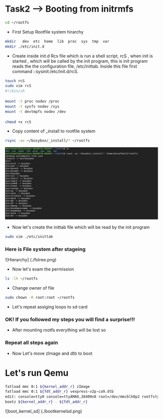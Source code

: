 # Task2 --> Booting from initrmfs

```bash 
cd ~/rootfs
```
- First Setup Rootfile system hirarchy
``` bash 
mkdir   dev  etc  home  lib  proc  sys  tmp  var
mkdir ./etc/init.d
```
- Create inside init.d Rcs file which is run a shell script, rcS , when init is started , which will be called by the init program, this is init program reads the the configuration file, /etc/inittab. Inside this file first command ::sysinit:/etc/init.d/rcS.
``` bash
touch rcS
sudo vim rcS
#!/bin/sh

mount -t proc nodev /proc
mount -t sysfs nodev /sys
mount -t devtmpfs nodev /dev

chmod +x rcS
```
- Copy content of _install to rootfile system
``` bash 
rsync -av ~/busybox/_install/* ~/rootfs
```
![Copying_Install](./initramfs.png)

- Now let's create the inittab file which will be read by the init program

``` bash
sudo vim ./etc/inittab
```
### Here is File system after stageing 
![Hierarchy] (./fstree.png)

- Now let's exam the permission 
``` bash 
ls -lh ~/rootfs
```
- Change owner of file
``` bash 
sudo chown -R root:root ~/rootfs
```
- Let's repeat assiging loops to sd card

### OK! If you followed my steps you will find a surprise!!!
- After mounting rootfs everything will be lost so 
### Repeat all steps again

- Now Let's move zImage and dtb to boot 

# Let's run Qemu

``` bash 
fatload mmc 0:1 ${kernel_addr_r} zImage
fatload mmc 0:1 ${fdt_addr_r} vexpress-v2p-ca9.dtb 
edit: console=tty0 console=ttyAMA0,38400n8 root=/dev/mmcblk0p2 rootfstype=ext4 rw  rootwait init=/sbin/init 
bootz ${kernel_addr_r} - ${fdt_addr_r} 
```
![boot_kernel_sd] (./bootkernelsd.png)


